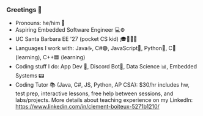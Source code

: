 ### Greetings 👋

- Pronouns: he/him 👦
- Aspiring Embedded Software Engineer 💻⚙
- UC Santa Barbara EE '27 (pocket CS kid) 🎓🔋🔌💡
- Languages I work with: Java☕, C#🟣, JavaScript🧾, Python🐍, C🔵 (learning), C++🟦 (learning)
- Coding stuff I do: App Dev 📱, Discord Bot🤖, Data Science 📊, Embedded Systems 📟
- Coding Tutor 📚 (Java, C#, JS, Python, AP CSA): $30/hr includes hw, test prep, interactive lessons, free help between sessions, and labs/projects. More details about teaching experience on my LinkedIn: https://www.linkedin.com/in/clement-boiteux-5271b1210/
